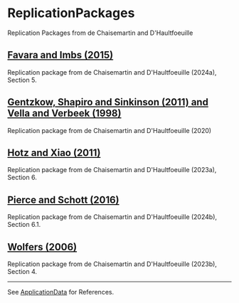 # ReplicationPackages
Replication Packages from de Chaisemartin and D'Haultfoeuille

## [Favara and Imbs (2015)](https://github.com/chaisemartinPackages/ReplicationPackages/raw/main/Favara_Imbs.zip)
Replication package from de Chaisemartin and D'Haultfoeuille (2024a), Section 5.

## [Gentzkow, Shapiro and Sinkinson (2011) and Vella and Verbeek (1998)](https://github.com/chaisemartinPackages/ReplicationPackages/raw/main/AER_repl.zip)
Replication package from de Chaisemartin and D'Haultfoeuille (2020)

## [Hotz and Xiao (2011)](https://github.com/chaisemartinPackages/ReplicationPackages/raw/main/Hotz_et_al_main_git.do)
Replication package from de Chaisemartin and D'Haultfoeuille (2023a), Section 6.

## [Pierce and Schott (2016)](https://github.com/chaisemartinPackages/ReplicationPackages/raw/main/pierce_schott.do)
Replication package from de Chaisemartin and D'Haultfoeuille (2024b), Section 6.1.

## [Wolfers (2006)](https://github.com/chaisemartinPackages/ReplicationPackages/raw/main/wolfers_final.do)
Replication package from de Chaisemartin and D'Haultfoeuille (2023b), Section 4.

---

See [ApplicationData](https://github.com/chaisemartinPackages/ApplicationData) for References. 
